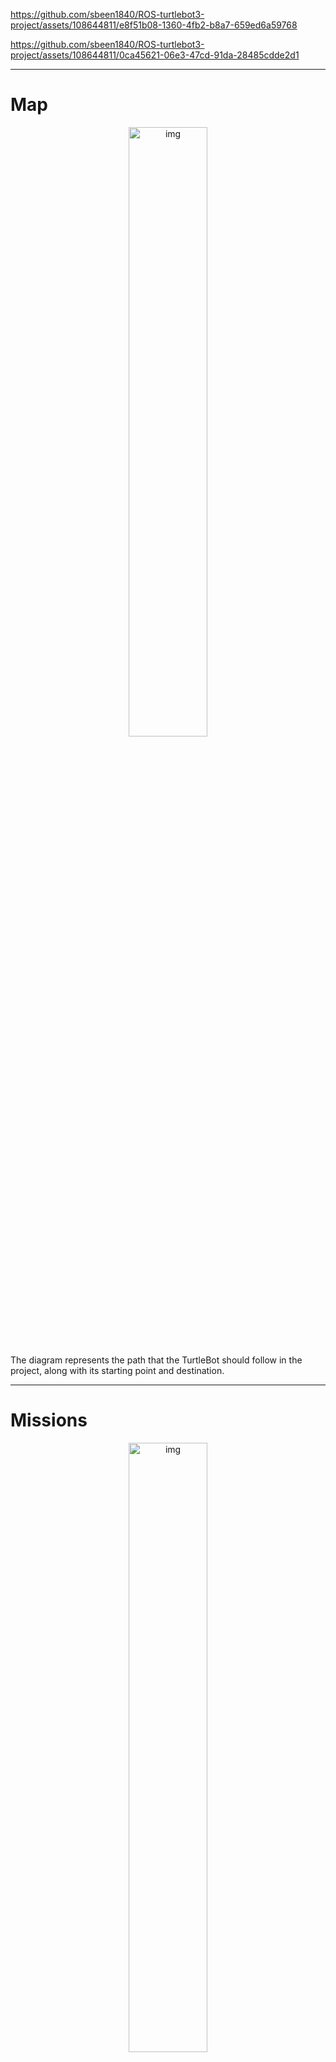 https://github.com/sbeen1840/ROS-turtlebot3-project/assets/108644811/e8f51b08-1360-4fb2-b8a7-659ed6a59768

https://github.com/sbeen1840/ROS-turtlebot3-project/assets/108644811/0ca45621-06e3-47cd-91da-28485cdde2d1


---
# Map

<p align="center">
	<img src="https://github.com/sbeen1840/ROS-turtlebot3-project/assets/108644811/17a6d7f4-06b2-4953-bc53-22d3c93cba10" alt="img" width="50%" height="50%"/>
</p>
The diagram represents the path that the TurtleBot should follow in the project, along with its starting point and destination.

---

# Missions
<p align="center">
	<img src="https://github.com/sbeen1840/ROS-turtlebot3-project/assets/108644811/f0ac8ebd-8681-409d-9ac9-a9a7ae2df192" alt="img" width="50%" height="50%"/>
</p>
The diagram depicts a list of missions that the TurtleBot should perform while traversing the path.

---
# Algorithm
<p align="center">
	<img src="https://github.com/sbeen1840/ROS-turtlebot3-project/assets/108644811/9a54c633-23fe-4d02-87e3-9003c2995310" alt="img" width="50%" height="50%"/>
</p>
Take a look at this simple diagram illustrating three important nodes and the topics they exchange.

---

# How to run
<p align="center">
	<img src="https://github.com/sbeen1840/ROS-turtlebot3-project/assets/108644811/820b3ba7-b088-47c2-a8cc-9f3c1cdc07f3" alt="img"  height="50%"/>
</p>


⚠️⚠️ If you don't follow the correct execution order of the nodes, you could see errors. ⚠️⚠️

---

# Commands
### Remote PC

```
roscore
```
```
roslaunch turtlebot3_manipulation_bringup turtlebot3_manipulation_bringup.launch
```
```
roslaunch turtlebot3_manipulation_moveit_config move_group.launch
```
```
roslaunch maze_escape maze_escape.launch --screen
```
```
rosrun sawyer_catching_ball_2 detect_color
```
```
roslaunch turtlebot3_manipulation_gui turtlebot3_manipulation_gui.launch
```
### Raspberry Pi

```
ssh ubuntu@192.168.54.252 // IP is example

roslaunch raspicam_node camerav1_1280x720.launch
```
```
ssh ubuntu@192.168.54.252 // IP is example

roslaunch turtlebot3_bringup turtlebot3_robot.launch
```
